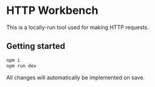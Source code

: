 # HTTP Workbench
This is a locally-run tool used for making HTTP requests.

## Getting started
```bash
npm i
npm run dev
```
All changes will automatically be implemented on save.

